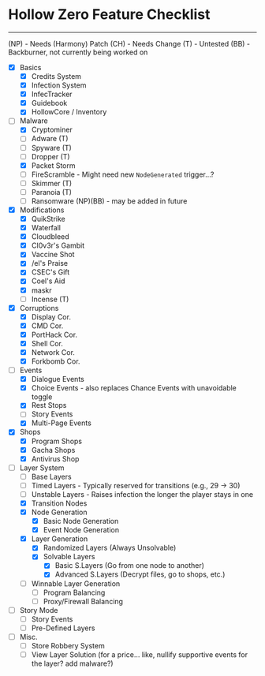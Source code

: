 # Hollow Zero Feature Checklist
---

(NP) - Needs (Harmony) Patch
(CH) - Needs Change
(T) - Untested
(BB) - Backburner, not currently being worked on

- [X] Basics
    - [X] Credits System
    - [X] Infection System
    - [X] InfecTracker
    - [X] Guidebook
    - [X] HollowCore / Inventory
- [ ] Malware
    - [X] Cryptominer
    - [ ] Adware (T)
    - [ ] Spyware (T)
    - [ ] Dropper (T)
    - [X] Packet Storm
    - [ ] FireScramble - Might need new `NodeGenerated` trigger...?
    - [ ] Skimmer (T)
    - [ ] Paranoia (T)
    - [ ] Ransomware (NP)(BB) - may be added in future
- [X] Modifications
    - [X] QuikStrike
    - [X] Waterfall
    - [X] Cloudbleed
    - [X] Cl0v3r's Gambit
    - [X] Vaccine Shot
    - [X] /el's Praise
    - [X] CSEC's Gift
    - [X] Coel's Aid
    - [X] maskr
    - [ ] Incense (T)
- [X] Corruptions
    - [X] Display Cor.
    - [X] CMD Cor.
    - [X] PortHack Cor.
    - [X] Shell Cor.
    - [X] Network Cor.
    - [X] Forkbomb Cor.
- [ ] Events
    - [X] Dialogue Events
    - [X] Choice Events - also replaces Chance Events with unavoidable toggle
    - [X] Rest Stops
    - [ ] Story Events
    - [X] Multi-Page Events
- [X] Shops
    - [X] Program Shops
    - [X] Gacha Shops
    - [X] Antivirus Shop
- [ ] Layer System
    - [ ] Base Layers
    - [ ] Timed Layers - Typically reserved for transitions (e.g., 29 -> 30)
    - [ ] Unstable Layers - Raises infection the longer the player stays in one
    - [X] Transition Nodes
    - [X] Node Generation
        - [X] Basic Node Generation
        - [X] Event Node Generation
    - [X] Layer Generation
        - [X] Randomized Layers (Always Unsolvable)
        - [X] Solvable Layers
            - [X] Basic S.Layers (Go from one node to another)
            - [X] Advanced S.Layers (Decrypt files, go to shops, etc.)
    - [ ] Winnable Layer Generation
        - [ ] Program Balancing
        - [ ] Proxy/Firewall Balancing
- [ ] Story Mode
    - [ ] Story Events
    - [ ] Pre-Defined Layers
- [ ] Misc.
    - [ ] Store Robbery System
    - [ ] View Layer Solution (for a price... like, nullify supportive events for the layer? add malware?)